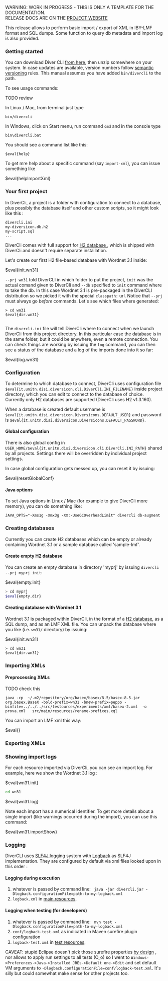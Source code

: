 <p class="josman-to-strip">
WARNING: WORK IN PROGRESS - THIS IS ONLY A TEMPLATE FOR THE DOCUMENTATION. <br/>
RELEASE DOCS ARE ON THE <a href="http://davidleoni.github.io/diversicon/" target="_blank">PROJECT WEBSITE</a>
</p>

This release allows to perform basic import / export of XML in IBY-LMF format and SQL dumps. Some function to query db metadata and import log is also provided.

### Getting started

You can download Diver CLI <a href="../releases/download/divercli-#{version}/divercli-#{version}.zip" target="_blank"> from here</a>, then unzip somewhere on your system. In case updates are available, version numbers follow <a href="http://semver.org/" target="_blank">semantic versioning</a> rules. 
This manual assumes you have added `bin/divercli` to the path. 

To see usage commands:

TODO review

In Linux / Mac, from terminal just type

```
bin/divercli
```

In Windows, click on Start menu, run command `cmd` and in the console type

```
bin\divercli.bat
```

You should see a command list like this:

```
$eval{help}
```

To get mre help about a specific command (say `import-xml`), you can issue something like 
    
$eval{helpImportXml}    

### Your first project

In DiverCli, a project is a folder with configuration to connect to a database, plus possibly the database itself and other custom scripts, so it might look like this :

```
divercli.ini
my-diversicon.db.h2
my-script.sql
...
``` 

DiverCli comes with full support for <a href="http://h2database.com" target="_blank"> H2 database </a>, which is shipped with DiverCli and doesn't require separate installation. 

Let's create our first H2 file-based database with Wordnet 3.1 inside:

$eval{init.wn31}

`--prj wn31` told DiverCLI in which folder to put the project, `init` was the actual comand given to DiverCli and `--db` specified to `init` command where to take the db. In this case Wordnet 3.1 is pre-packaged in the DiverCLI distribution so we picked it with the special `classpath:` url. Notice that `--prj` must always go _before_ commands. Let's see which files where generated:

```
> cd wn31
$eval{dir.wn31}      
        
```

The `divercli.ini` file will tell DiverCli where to connect when we launch DiverCli from this project directory. In this particular case the database is in the same folder, but it could be anywhere, even a remote connection. You can check things are working by issuing the `log` command, you can then see a status of the database and a log of the imports done into it so far:

$eval{log.wn31}

   
### Configuration


To determine to which database to connect, DiverCli uses configuration file `$eval{it.unitn.disi.diversicon.cli.DiverCli.INI_FILENAME}` inside project directory, which you can edit to connect to the database of choice. Currently only H2 databases are supported (DiverCli uses H2 v1.3.160). 


When a database is created default username is `$eval{it.unitn.disi.diversicon.Diversicons.DEFAULT_USER}` and password is `$eval{it.unitn.disi.diversicon.Diversicons.DEFAULT_PASSWORD}`. 


#### Global configuration

There is also global config in `USER_HOME/$eval{it.unitn.disi.diversicon.cli.DiverCli.INI_PATH}` shared by all projects. Settings there will be overridden by individual project settings. 

In case global configuration gets messed up, you can reset it by issuing:

$eval{resetGlobalConf}


#### Java options

To set Java options  in Linux / Mac (for example to give DiverCli more memory), you can do something like:
```
JAVA_OPTS="-Xms1g -Xmx3g -XX:-UseGCOverheadLimit" divercli db-augment
```

              
### Creating databases

Currently you can create H2 databases which can be empty or already containing Wordnet 3.1 or a sample 
database called 'sample-lmf'. 

#### Create empty H2 database

You can create an empty database in directory 'myprj' by issuing `divercli --prj myprj init`:

$eval{empty.init}

```bash
> cd myprj
$eval{empty.dir}
```

#### Creating database with Wordnet 3.1

Wordnet 3.1 is packaged within DiverCli, in the format of a <a href="http://www.h2database.com" target="_blank">H2 database</a>, as a SQL dump, and as an LMF XML file. You can unpack the database where you like (i.e. `wn31/` directory) by issuing:

$eval{init.wn31}

```
> cd wn31
$eval{dir.wn31} 
```


### Importing XMLs

#### Preprocessing XMLs

TODO check this
```
java -cp  ~/.m2/repository/org/basex/basex/8.5/basex-8.5.jar org.basex.BaseX -bold-prefix=wn31 -bnew-prefix=peppo -binfile=../../../src/testources/experiments/xml/basex-2.xml  -o prova.xml   src/main/resources/rename-prefixes.xql
```


You can import an LMF xml this way:

$eval{}

### Exporting XMLs

### Showing import logs

For each resource imported via DiverCli, you can see an import log. For example, here we show the Wordnet 3.1 log :
 
 
$eval{wn31.init}

```bash
cd wn31
```

$eval{wn31.log}

Note each import has a numerical identifier. To get more details about a single import (like warnings occurred during the import), you can use this command:

$eval{wn31.importShow}


### Logging

DiverCLI uses <a href="http://www.slf4j.org" target="_blank">SLF4J </a> logging system with <a href="http://logback.qos.ch/" target="_blank"> Logback</a> as SLF4J implementation. They are configured by default via xml files looked upon in this order :

#### Logging during execution

1. whatever is passed by command line: ` java -jar divercli.jar -Dlogback.configurationFile=path-to-my-logback.xml` 
2. `logback.xml` in [main resources](src/main/resources/logback.xml). 

#### Logging when testing (for developers)

1. whatever is passed by command line: ` mvn test -Dlogback.configurationFile=path-to-my-logback.xml`
2. `conf/logback-test.xml` as indicated in Maven surefire plugin configuration 
3. `logback-test.xml` in [test resources](src/test/resources/logback-test.xml). 

CAVEAT: stupid Eclipse doesn't pick those surefire properties [by design](https://bugs.eclipse.org/bugs/show_bug.cgi?id=388683) , nor allows to apply run settings to all tests (O_o) so I went to `Windows->Preferences->Java->Installed JREs->Default one->Edit` and set default VM arguments to `-Dlogback.configurationFile=conf/logback-test.xml`. It's silly but could somewhat make sense for other projects too. 
 